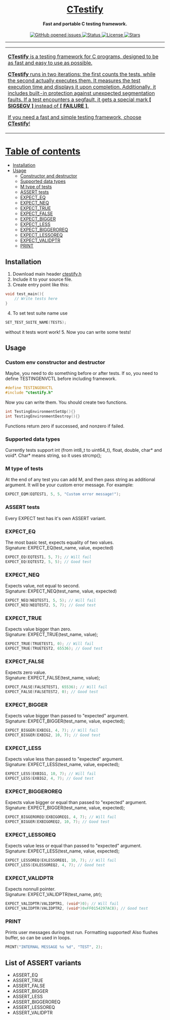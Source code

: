 <h1 align="center">
  <br>
  <a href="https://github.com/HyperWinX/CTestify/archive/master.zip">CTestify</a>
</h1>

<h4 align="center">Fast and portable C testing framework.</h4>

<p align="center">
    <a href="https://github.com/HyperWinX/CTestify/issues">
    <img src="https://img.shields.io/github/issues/HyperWinX/CTestify?color=lime"
         alt="GitHub opened issues">
    <img src="https://img.shields.io/badge/status-stable-lime"
         alt="Status">
    <img src="https://img.shields.io/github/license/HyperWinX/CTestify?color=lime"
         alt="License">
    <img src="https://img.shields.io/github/stars/HyperWinX/CTestify?color=lime"
         alt="Stars">
</p>

---
<table>
<tr>
<td>

**CTestify** is a testing framework for C programs, designed to be as fast and easy to use as possible.

**CTestify** runs in two iterations: the first counts the tests, while the second actually executes them. It measures the test execution time and displays it upon completion. Additionally, it includes built-in protection against unexpected segmentation faults. If a test encounters a segfault, it gets a special mark **[ SIGSEGV ]** instead of **[ FAILURE ]**.

If you need a fast and simple testing framework, choose **CTestify**!

</td>
</tr>
</table>

# Table of contents
- [Installation](#installation)
- [Usage](#usage)
    - [Constructor and destructor](#custom-env-constructor-and-destructor)
    - [Supported data types](#supported-data-types)
    - [M type of tests](#m-type-of-tests)
    - [ASSERT tests](#assert-tests)
    - [EXPECT_EQ](#expect_eq)
    - [EXPECT_NEQ](#expect_neq)
    - [EXPECT_TRUE](#expect_true)
    - [EXPECT_FALSE](#expect_false)
    - [EXPECT_BIGGER](#expect_bigger)
    - [EXPECT_LESS](#expect_less)
    - [EXPECT_BIGGEROREQ](#expect_biggeroreq)
    - [EXPECT_LESSOREQ](#expect_lessoreq)
    - [EXPECT_VALIDPTR](#expect_validptr)
    - [PRINT](#print)

## Installation
1. Download main header [ctestify.h](ctestify.h)
2. Include it to your source file.
3. Create entry point like this:
```c
void test_main(){
    // Write tests here
}
```
4. To set test suite name use
```c
SET_TEST_SUITE_NAME(TESTS);
```
without it tests wont work!
5. Now you can write some tests!

## Usage

### Custom env constructor and destructor
Maybe, you need to do something before or after tests. If so, you need to define TESTINGENVCTL before including framework.
```c
#define TESTINGENVCTL
#include "ctestify.h"
```
Now you can write them. You should create two functions.
```c
int TestingEnvironmentSetUp(){}
int TestingEnvironmentDestroy(){}
```
Functions return zero if successed, and nonzero if failed.

### Supported data types
Currently tests support int (from int8_t to uint64_t), float, double, char* and void*. Char* means string, so it uses strcmp();

### M type of tests
At the end of any test you can add M, and then pass string as additional argument. It will be your custom error message. For example:
```c
EXPECT_EQM(EQTEST1, 5, 5, "Custom error message!");
```

### ASSERT tests
Every EXPECT test has it's own ASSERT variant.

### EXPECT_EQ
The most basic test, expects equality of two values.  
Signature: EXPECT_EQ(test_name, value, expected)
```c
EXPECT_EQ(EQTEST1, 5, 7); // Will fail
EXPECT_EQ(EQTEST2, 5, 5); // Good test
```

### EXPECT_NEQ
Expects value, not equal to second.  
Signature: EXPECT_NEQ(test_name, value, expected)
```c
EXPECT_NEQ(NEQTEST1, 5, 5); // Will fail
EXPECT_NEQ(NEQTEST2, 5, 7); // Good test
```

### EXPECT_TRUE
Expects value bigger than zero.  
Signature: EXPECT_TRUE(test_name, value);
```c
EXPECT_TRUE(TRUETEST1, 0); // Will fail
EXPECT_TRUE(TRUETEST2, 65536); // Good test
```

### EXPECT_FALSE
Expects zero value.  
Signature: EXPECT_FALSE(test_name, value);
```c
EXPECT_FALSE(FALSETEST1, 65536); // Will fail
EXPECT_FALSE(FALSETEST2, 0); // Good test
```

### EXPECT_BIGGER
Expects value bigger than passed to "expected" argument.  
Signature: EXPECT_BIGGER(test_name, value, expected);
```c
EXPECT_BIGGER(EXBIG1, 4, 7); // Will fail
EXPECT_BIGGER(EXBIG2, 10, 7); // Good test
```

### EXPECT_LESS
Expects value less than passed to "expected" argument.  
Signature: EXPECT_LESS(test_name, value, expected);
```c
EXPECT_LESS(EXBIG1, 10, 7); // Will fail
EXPECT_LESS(EXBIG2, 4, 7); // Good test
```

### EXPECT_BIGGEROREQ
Expects value bigger or equal than passed to "expected" argument.  
Signature: EXPECT_BIGGER(test_name, value, expected);
```c
EXPECT_BIGGEROREQ(EXBIGOREQ1, 4, 7); // Will fail
EXPECT_BIGGER(EXBIGOREQ2, 10, 7); // Good test
```

### EXPECT_LESSOREQ
Expects value less or equal than passed to "expected" argument.  
Signature: EXPECT_LESS(test_name, value, expected);
```c
EXPECT_LESSOREQ(EXLESSOREQ1, 10, 7); // Will fail
EXPECT_LESS(EXLESSOREQ2, 4, 7); // Good test
```

### EXPECT_VALIDPTR
Expects nonnull pointer.  
Signature: EXPECT_VALIDPTR(test_name, ptr);
```c
EXPECT_VALIDPTR(VALIDPTR1, (void*)0); // Will fail
EXPECT_VALIDPTR(VALIDPTR2, (void*)0xFF0154297AC8); // Good test
```

### PRINT
Prints user messages during test run. Formatting supported! Also flushes buffer, so can be used in loops.
```c
PRINT("INTERNAL MESSAGE %s %d", "TEST", 2);
```

## List of ASSERT variants
- ASSERT_EQ
- ASSERT_TRUE
- ASSERT_FALSE
- ASSERT_BIGGER
- ASSERT_LESS
- ASSERT_BIGGEROREQ
- ASSERT_LESSOREQ
- ASSERT_VALIDPTR

